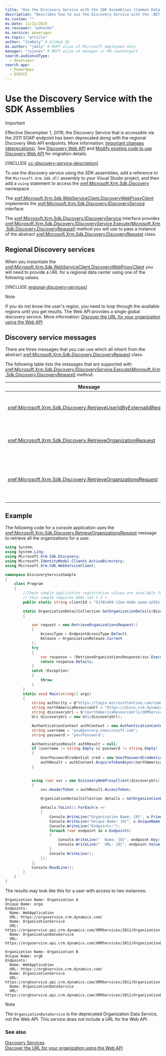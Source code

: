 ```yaml
---
title: "Use the Discovery Service with the SDK Assemblies (Common Data Service) | Microsoft Docs" # Intent and product brand in a unique string of 43-59 chars including spaces
description: "Describes how to use the Discovery Service with the .NET SDK assemblies." # 115-145 characters including spaces. This abstract displays in the search result.
ms.custom: ""
ms.date: 11/11/2019
ms.reviewer: "pehecke"
ms.service: powerapps
ms.topic: "article"
author: "JimDaly" # GitHub ID
ms.author: "jdaly" # MSFT alias of Microsoft employees only
manager: "ryjones" # MSFT alias of manager or PM counterpart
search.audienceType: 
  - developer
search.app: 
  - PowerApps
  - D365CE
---
```

# Use the Discovery Service with the SDK Assemblies

> [!IMPORTANT]
> Effective Decempber 1, 2019, the Discovery Service that is accessible via the 2011 SOAP endpoint has been deprecated along with the regional Discovery Web API endpoints. More information: [Important changes (deprecations)](/power-platform/important-changes-coming/). See [Discovery Web API](/powerapps/developer/common-data-service/webapi/discover-url-organization-web-api) and [Modify existing code to use Discovery Web API](../discovery-orgsdk-to-webapi.md) for migration details.

[!INCLUDE [cc-discovery-service-description](../includes/cc-discovery-service-description.md)]


To use the discovery service using the SDK assemblies, add a reference to the `Microsoft.Xrm.Sdk.dll` assembly to your Visual Studio project, and then add a `using` statement to access the <xref:Microsoft.Xrm.Sdk.Discovery> namespace. 

The <xref:Microsoft.Xrm.Sdk.WebServiceClient.DiscoveryWebProxyClient> implements the <xref:Microsoft.Xrm.Sdk.Discovery.IDiscoveryService> interface.

The <xref:Microsoft.Xrm.Sdk.Discovery.IDiscoveryService> interface provides <xref:Microsoft.Xrm.Sdk.Discovery.IDiscoveryService.Execute(Microsoft.Xrm.Sdk.Discovery.DiscoveryRequest)> method you will use to pass a instance of the abstract <xref:Microsoft.Xrm.Sdk.Discovery.DiscoveryRequest> class.

## Regional Discovery services

When you instantiate the <xref:Microsoft.Xrm.Sdk.WebServiceClient.DiscoveryWebProxyClient> you will need to provide a URL for a regional data center using one of the following values.

[!INCLUDE [regional-discovery-services](../../../includes/regional-discovery-services.md)]

> [!NOTE]
> If you do not know the user's region, you need to loop through the available regions until you get results. The Web API provides a single global discovery service. More information: [Discover the URL for your organization using the Web API](../webapi/discover-url-organization-web-api.md)

## Discovery service messages

There are three messages that you can use which all inherit from the abstract <xref:Microsoft.Xrm.Sdk.Discovery.DiscoveryRequest> class.

 The following table lists the messages that are supported with <xref:Microsoft.Xrm.Sdk.Discovery.IDiscoveryService.Execute(Microsoft.Xrm.Sdk.Discovery.DiscoveryRequest)> method.  
  
|Message|Description|  
|-------------|-----------------|  
|<xref:Microsoft.Xrm.Sdk.Discovery.RetrieveUserIdByExternalIdRequest>|Retrieves the logged-on user's ID in Common Data Service|  
|<xref:Microsoft.Xrm.Sdk.Discovery.RetrieveOrganizationRequest>|Retrieves information about a single organization.|  
|<xref:Microsoft.Xrm.Sdk.Discovery.RetrieveOrganizationsRequest>|Retrieves information about all organizations to which the user belongs.|  

## Example

The following code for a console application uses the <xref:Microsoft.Xrm.Sdk.Discovery.RetrieveOrganizationsRequest> message to retrieve all the organizations for a user.

```csharp
using System;
using System.Linq;
using Microsoft.Xrm.Sdk.Discovery;
using Microsoft.IdentityModel.Clients.ActiveDirectory;
using Microsoft.Xrm.Sdk.WebServiceClient;

namespace DiscoveryServiceSample
{
    class Program
    {
        //These sample application registration values are available for all online instances.
        // this sample requires ADAL.net 5.2 + 
        public static string clientId = "51f81489-12ee-4a9e-aaae-a2591f45987d";

        static OrganizationDetailCollection GetOrganizationDetails(DiscoveryWebProxyClient svc)
        {

            var request = new RetrieveOrganizationsRequest()
            {
                AccessType = EndpointAccessType.Default,
                Release = OrganizationRelease.Current
            };
            try
            {
                var response = (RetrieveOrganizationsResponse)svc.Execute(request);
                return response.Details;
            }
            catch (Exception)
            {
                throw;
            }
        }
        static void Main(string[] args)
        {
            string authority = @"https://login.microsoftonline.com/common";
            string northAmericaResourceUrl = "https://disco.crm.dynamics.com";
            string discoveryUrl = $"{northAmericaResourceUrl}/XRMServices/2011/Discovery.svc/web";
            Uri discoveryUri = new Uri(discoveryUrl);

            AuthenticationContext authContext = new AuthenticationContext(authority, false);
            string username = "you@yourorg.onmicrosoft.com";
            string password = "yourPassword"; 

            AuthenticationResult authResult = null;
            if (username != string.Empty && password != string.Empty)
            {
                UserPasswordCredential cred = new UserPasswordCredential(username, password);
                authResult = authContext.AcquireTokenAsync(northAmericaResourceUrl, clientId, cred).Result;
            }

           
            using (var svc = new DiscoveryWebProxyClient(discoveryUri))
            {
                svc.HeaderToken = authResult.AccessToken;

                OrganizationDetailCollection details = GetOrganizationDetails(svc);

                details.ToList().ForEach(x =>
                {
                    Console.WriteLine("Organization Name: {0}", x.FriendlyName);
                    Console.WriteLine("Unique Name: {0}", x.UniqueName);
                    Console.WriteLine("Endpoints:");
                    foreach (var endpoint in x.Endpoints)
                    {
                        Console.WriteLine("  Name: {0}", endpoint.Key);
                        Console.WriteLine("  URL: {0}", endpoint.Value);
                    }
                    Console.WriteLine();
                });
            };
            Console.ReadLine();
        }
    }
}

```

The results may look like this for a user with access to two instances:

```
Organization Name: Organization A
Unique Name: orga
Endpoints:
  Name: WebApplication
  URL: https://orgaservice.crm.dynamics.com/
  Name: OrganizationService
  URL: https://orgaservice.api.crm.dynamics.com/XRMServices/2011/Organization.svc
  Name: OrganizationDataService
  URL: https://orgaservice.api.crm.dynamics.com/XRMServices/2011/OrganizationData.svc

Organization Name: Organization B
Unique Name: orgb
Endpoints:
  Name: WebApplication
  URL: https://orgbservice.crm.dynamics.com/
  Name: OrganizationService
  URL: https://orgbservice.api.crm.dynamics.com/XRMServices/2011/Organization.svc
  Name: OrganizationDataService
  URL: https://orgbservice.api.crm.dynamics.com/XRMServices/2011/OrganizationData.svc
```

> [!NOTE]
> The `OrganizationDataService` is the deprecated Organization Data Service, not the Web API. This service does not include a URL for the Web API.


### See also

[Discovery Services](../discovery-service.md)<br />
[Discover the URL for your organization using the Web API](../webapi/discover-url-organization-web-api.md)
